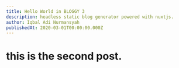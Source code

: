 ```yaml
---
title: Hello World in BLOGGY 3
description: headless static blog generator powered with nuxtjs.
author: Iqbal Adi Nurmansyah
publishedAt: 2020-03-01T00:00:00.000Z
---
```


# this is the second post.